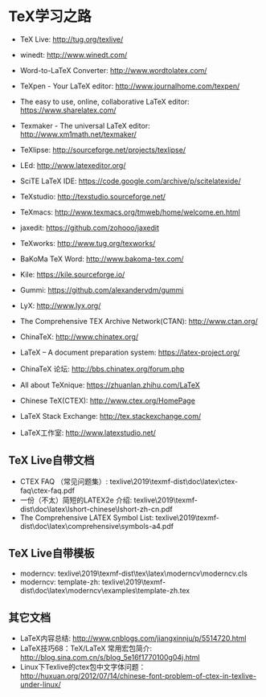 # TeX学习之路

* TeX Live: <http://tug.org/texlive/>
* winedt: <http://www.winedt.com/>

* Word-to-LaTeX Converter: <http://www.wordtolatex.com/>
* TeXpen - Your LaTeX editor: <http://www.journalhome.com/texpen/>
* The easy to use, online, collaborative LaTeX editor: <https://www.sharelatex.com/>
* Texmaker - The universal LaTeX editor: <http://www.xm1math.net/texmaker/>
* TeXlipse: <http://sourceforge.net/projects/texlipse/>
* LEd: <http://www.latexeditor.org/>
* SciTE LaTeX IDE: <https://code.google.com/archive/p/scitelatexide/>
* TeXstudio: <http://texstudio.sourceforge.net/>
* TeXmacs: <http://www.texmacs.org/tmweb/home/welcome.en.html>
* jaxedit: <https://github.com/zohooo/jaxedit>
* TeXworks: <http://www.tug.org/texworks/>
* BaKoMa TeX Word: <http://www.bakoma-tex.com/>
* Kile: <https://kile.sourceforge.io/>
* Gummi: <https://github.com/alexandervdm/gummi>
* LyX: <http://www.lyx.org/>

* The Comprehensive TEX Archive Network(CTAN): <http://www.ctan.org/>
* ChinaTeX: <http://www.chinatex.org/>
* LaTeX – A document preparation system: <https://latex-project.org/>
* ChinaTeX 论坛: <http://bbs.chinatex.org/forum.php>
* All about TeXnique: <https://zhuanlan.zhihu.com/LaTeX>
* Chinese TeX(CTEX): <http://www.ctex.org/HomePage>
* LaTeX Stack Exchange: <http://tex.stackexchange.com/>
* LaTeX工作室: <http://www.latexstudio.net/>

## TeX Live自带文档

* CTEX FAQ （常见问题集）: texlive\2019\texmf-dist\doc\latex\ctex-faq\ctex-faq.pdf
* 一份（不太）简短的LATEX2e 介绍: texlive\2019\texmf-dist\doc\latex\lshort-chinese\lshort-zh-cn.pdf
* The Comprehensive LATEX Symbol List: texlive\2019\texmf-dist\doc\latex\comprehensive\symbols-a4.pdf

## TeX Live自带模板

* moderncv: texlive\2019\texmf-dist\tex\latex\moderncv\moderncv.cls
* moderncv: template-zh: texlive\2019\texmf-dist\doc\latex\moderncv\examples\template-zh.tex

## 其它文档

* LaTeX内容总结: <http://www.cnblogs.com/jiangxinnju/p/5514720.html>
* LaTeX技巧68：TeX/LaTeX 常用宏包简介: <http://blog.sina.com.cn/s/blog_5e16f1770100g04j.html>
* Linux下Texlive的ctex包中文字体问题：<http://huxuan.org/2012/07/14/chinese-font-problem-of-ctex-in-texlive-under-linux/>
